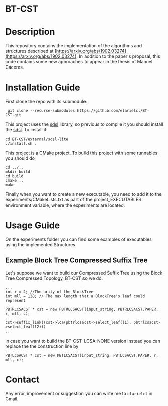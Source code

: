# BT-CST
# Description
This repository contains the implementation of the algorithms and structures described at [https://arxiv.org/abs/1902.03274](https://arxiv.org/abs/1902.03274). In addition to the paper's proposal, this code contains some new approaches to appear in the thesis of Manuel Cáceres.
# Installation Guide
First clone the repo with its submodule:
```
 git clone --recurse-submodules https://github.com/elarielcl/BT-CST.git
 ```
 This project uses the [sdsl](https://github.com/elarielcl/sdsl-lite) library, so previous to compile it you should install the [sdsl](https://github.com/elarielcl/sdsl-lite). To install it:
 ```
 cd BT-CST/external/sdsl-lite
 ./install.sh .
 ```
 
This project is a CMake project. To build this project with some runnables you should do

```
cd ../..
mkdir build
cd build
cmake ..
make
```

Finally when you want to create a new executable, you need to add it to the experiments/CMakeLists.txt as part of the project_EXECUTABLES environment variable, where the experiments are located.


# Usage Guide
 On the experiments folder you can find some examples of executables using the implemented Structures.
 ## Example Block Tree Compressed Suffix Tree
 Let's suppose we want to build our Compressed Suffix Tree using the Block Tree Compressed Topology, BT-CST so we do:
 ```
 ...
 int r = 2; //The arity of the BlockTree
 int mll = 128; // The max length that a BlockTree's leaf could represent
 
 PBTRLCSACST * cst = new PBTRLCSACST(input_string, PBTRLCSACST.PAPER, r, mll, c);
 ...
 cst->suffix_link((cst->lca(pbtrlcsacst->select_leaf(l1), pbtrlcsacst->select_leaf(l2))) 
 ...
 ```
 in case you want to build the BT-CST-LCSA-NONE version instead you can replace the the construction line by
 ```
PBTLCSACST * cst = new PBTLCSACST(input_string, PBTLCSACST.PAPER, r, mll, c);
 ```
 # Contact
 Any error, improvement or suggestion you can write me to `elarielcl` in Gmail. 
